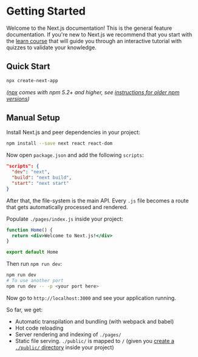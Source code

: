# Getting Started

Welcome to the Next.js documentation! This is the general feature documentation. If you're new to Next.js we recommend that you start with the [learn course](https://nextjs.org/learn/basics/getting-started) that will guide you through an interactive tutorial with quizzes to validate your knowledge.

## Quick Start

```bash
npx create-next-app
```

_([npx](https://medium.com/@maybekatz/introducing-npx-an-npm-package-runner-55f7d4bd282b) comes with npm 5.2+ and higher, see [instructions for older npm versions](https://gist.github.com/timer/833d9946fa8a05ba855729d05a38ac23))_

## Manual Setup

Install Next.js and peer dependencies in your project:

```bash
npm install --save next react react-dom
```

Now open `package.json` and add the following `scripts`:

```json
"scripts": {
  "dev": "next",
  "build": "next build",
  "start": "next start"
}
```

After that, the file-system is the main API. Every `.js` file becomes a route that gets automatically processed and rendered.

Populate `./pages/index.js` inside your project:

```jsx
function Home() {
  return <div>Welcome to Next.js!</div>
}

export default Home
```

Then run `npm run dev`:

```bash
npm run dev
# To use another port
npm run dev -- -p <your port here>
```

Now go to `http://localhost:3000` and see your application running.

So far, we get:

- Automatic transpilation and bundling (with webpack and babel)
- Hot code reloading
- Server rendering and indexing of `./pages/`
- Static file serving. `./public/` is mapped to `/` (given you [create a `./public/` directory](/docs/basic-features/static-file-serving.md) inside your project)

